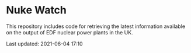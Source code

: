 # Nuke Watch

This repository includes code for retrieving the latest information available on the output of EDF nuclear power plants in the UK.

Last updated: 2021-06-04 17:10